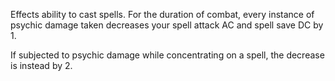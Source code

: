 Effects ability to cast spells. For the duration of combat, every instance of psychic damage taken decreases your spell attack AC and spell save DC by 1.

If subjected to psychic damage while concentrating on a spell, the decrease is instead by 2.